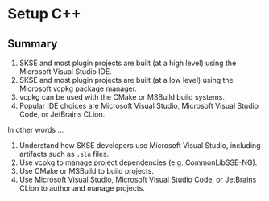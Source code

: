 # Setup C++

## Summary

1. SKSE and most plugin projects are built (at a high level) using the Microsoft Visual Studio IDE.
2. SKSE and most plugin projects are built (at a low level) using the Microsoft vcpkg package manager.
3. vcpkg can be used with the CMake or MSBuild build systems.
4. Popular IDE choices are Microsoft Visual Studio, Microsoft Visual Studio Code, or JetBrains CLion.

In other words ...

1. Understand how SKSE developers use Microsoft Visual Studio, including artifacts such as `.sln` files.
2. Use vcpkg to manage project dependencies (e.g. CommonLibSSE-NG).
3. Use CMake or MSBuild to build projects.
4. Use Microsoft Visual Studio, Microsoft Visual Studio Code, or JetBrains CLion to author and manage projects.